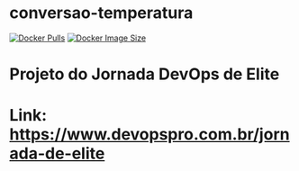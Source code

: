 # conversao-temperatura

[![Docker Pulls](https://badgen.net/docker/pulls/nadilson/conversao-temperatura?icon=docker&label=pulls)](https://hub.docker.com/r/nadilson/conversao-temperatura/)
[![Docker Image Size](https://badgen.net/docker/size/nadilson/conversao-temperatura?icon=docker&label=image%20size)](https://hub.docker.com/r/nadilson/conversao-temperatura/)

# Projeto do Jornada DevOps de Elite

# Link: https://www.devopspro.com.br/jornada-de-elite
